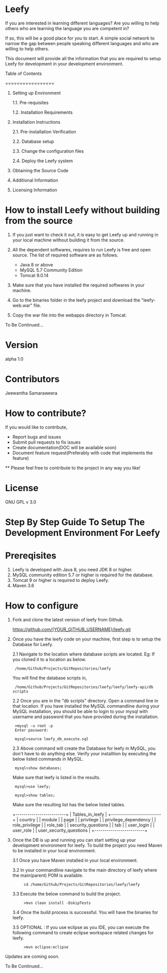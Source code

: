 
Leefy
=====

If you are interested in learning different languages?
Are you willing to help others who are learning the language you are competent in?

If so, this will be a good place for you to start. A simple social network to narrow the gap between people speaking different languages and who are willing to help others.

This document will provide all the information that you are required to setup Leefy for development in your development environment.


Table of Contents

=================

1.  Setting up Environment

    1.1. Pre-requisites

    1.2. Installation Requirements

2.  Installation Instructions

    2.1. Pre-installation Verification

    2.2. Database setup

    2.3. Change the configuration files

    2.4. Deploy the Leefy system

3.  Obtaining the Source Code

4.  Additional Information

5.  Licensing Information


How to install Leefy without building from the source
======================================================
1. If you just want to check it out, it is easy to get Leefy up and running in your local machine without building it from the source.

2. All the dependent softwares, requires to run Leefy is free and open source. The list of required software are as follows.
    * Java 8 or above
    * MySQL 5.7 Community Edition
    * Tomcat 9.0.14
3. Make sure that you have installed the required softwares in your machine.
4. Go to the binaries folder in the leefy project and download the "leefy-web.war" file.
5. Copy the war file into the webapps directory in Tomcat.

To Be Continued...

Version
=====
alpha 1.0

Contributors
=====
Jeewantha Samaraweera

How to contribute?
==================
If you would like to contribute,
* Report bugs and issues
* Submit pull requests to fix issues
* Create documentation(DOC will be available soon)
* Document feature request(Preferably with code that implements the feature)

** Please feel free to contribute to the project in any way you like!

License
=======
GNU GPL v 3.0

Step By Step Guide To Setup The Development Environment For Leefy
=================================================================

Prereqisites
============
1. Leefy is developed with Java 8, you need JDK 8 or higher.
2. MySQL community edition 5.7 or higher is required for the database.
3. Tomcat 9 or higher is required to deploy Leefy.
4. Maven 3.6

How to configure
================
1. Fork and clone the latest version of leefy from Github.

	https://github.com/{YOUR_GITHUB_USERNAME}/leefy.git

2. Once you have the leefy code on your machine, first step is to setup the Database for Leefy.

	2.1 Navigate to the location where database scripts are located.
		Eg: If you cloned it to a location as below.
	
		/home/Github/Projects/GitRepositories/leefy

	You will find the database scripts in,
		
		/home/Github/Projects/GitRepositories/leefy/leefy/leefy-api/db scripts

	2.2 Once you are in the "db scripts" directory. Open a command line in that location. If you have installed the MySQL
	commandline during your MySQL installation, you should be able to login to your mysql with username and password that
	you have provided during the installation.
	
	    >mysql -u root -p
	    Enter password:
	    
	    mysql>source leefy_db_execute.sql
	
	2.3 Above command will create the Database for leefy in MySQL, you don't have to do anything else. Verify your installtion 
	by executing the below listed commands in MySQL.
	    
	    mysql>show databases;
	    
	Make sure that leefy is listed in the results.
	
	    mysql>use leefy;
	    
	    mysql>show tables;
	
	Make sure the resulting list has the below listed tables.
	
	+-------------------------+
        | Tables_in_leefy         |
        +-------------------------+
        | country                 |
        | module                  |
        | page                    |
        | privilege               |
        | privilege_dependency    |
        | role_privilege          |
        | role_tab                |
        | security_questions      |
        | tab                     |
        | user_login              |
        | user_role               |
        | user_security_questions |
        +-------------------------+
        
3. Once the DB is up and running you can start setting up your development environment for leefy. To build the project you
need Maven to be installed in your local environment.
    
    3.1 Once you have Maven installed in your local environment.
    
    3.2 In your commandline navigate to the main directory of leefy where the main(parent) POM is available.
    
            cd /home/Github/Projects/GitRepositories/leefy/leefy
    
    3.3 Execute the below command to build the project.
            
            >mvn clean install -DskipTests
            
    3.4 Once the build process is successful. You will have the binaries for leefy.
    
    3.5 OPTIONAL : If you use eclipse as you IDE, you can execute the following command to create eclipse workspace 
    related changes for leefy.
    
            >mvn eclipse:eclipse
            

Updates are coming soon.
    
To Be Continued...
